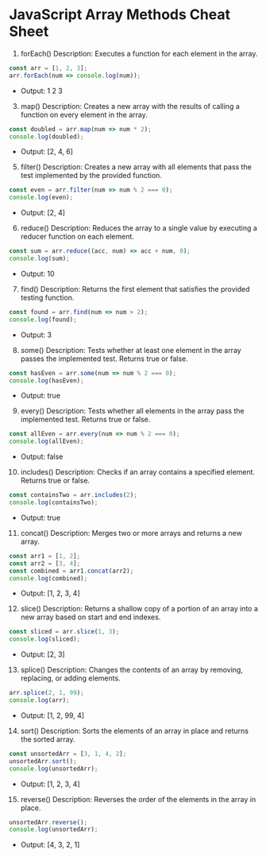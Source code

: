 # JavaScript Array Methods Cheat Sheet


 1. forEach()
Description: Executes a function for each element in the array.
```js
const arr = [1, 2, 3];
arr.forEach(num => console.log(num));
```
- Output: 1 2 3

 3. map()
Description: Creates a new array with the results of calling a function on every element in the array.
```js
const doubled = arr.map(num => num * 2);
console.log(doubled);
```
- Output: [2, 4, 6]

 5. filter()
Description: Creates a new array with all elements that pass the test implemented by the provided function.
```js
const even = arr.filter(num => num % 2 === 0);
console.log(even);
```
- Output: [2, 4]

 6. reduce()
Description: Reduces the array to a single value by executing a reducer function on each element.
```js
const sum = arr.reduce((acc, num) => acc + num, 0);
console.log(sum);
```
- Output: 10

 7. find()
Description: Returns the first element that satisfies the provided testing function.
```js
const found = arr.find(num => num > 2);
console.log(found);
```
- Output: 3

 8. some()
Description: Tests whether at least one element in the array passes the implemented test. Returns true or false.
```js
const hasEven = arr.some(num => num % 2 === 0);
console.log(hasEven);
```
- Output: true

 9. every()
Description: Tests whether all elements in the array pass the implemented test. Returns true or false.
```js
const allEven = arr.every(num => num % 2 === 0);
console.log(allEven);
```
- Output: false

 10. includes()
Description: Checks if an array contains a specified element. Returns true or false.
```js
const containsTwo = arr.includes(2);
console.log(containsTwo);
```
- Output: true

 11. concat()
Description: Merges two or more arrays and returns a new array.
```js
const arr1 = [1, 2];
const arr2 = [3, 4];
const combined = arr1.concat(arr2);
console.log(combined);
```
- Output: [1, 2, 3, 4]

 12. slice()
Description: Returns a shallow copy of a portion of an array into a new array based on start and end indexes.
```js
const sliced = arr.slice(1, 3);
console.log(sliced);
```
- Output: [2, 3]

 13. splice()
Description: Changes the contents of an array by removing, replacing, or adding elements.
```js
arr.splice(2, 1, 99);
console.log(arr);
```
- Output: [1, 2, 99, 4]

 14. sort()
Description: Sorts the elements of an array in place and returns the sorted array.
```js
const unsortedArr = [3, 1, 4, 2];
unsortedArr.sort();
console.log(unsortedArr);
```
- Output: [1, 2, 3, 4]

 15. reverse()
Description: Reverses the order of the elements in the array in place.
```js
unsortedArr.reverse();
console.log(unsortedArr);
```
- Output: [4, 3, 2, 1]

